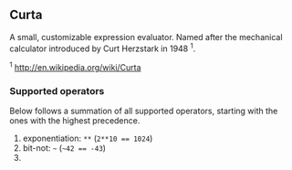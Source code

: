 ## Curta

A small, customizable expression evaluator. Named after the mechanical calculator
introduced by Curt Herzstark in 1948 <sup>1</sup>.

<sup>1</sup> http://en.wikipedia.org/wiki/Curta

### Supported operators

Below follows a summation of all supported operators, starting with the ones with
the highest precedence.

1. exponentiation: `**` (`2**10 == 1024`)
2. bit-not: `~` (`~42 == -43`)
3.


